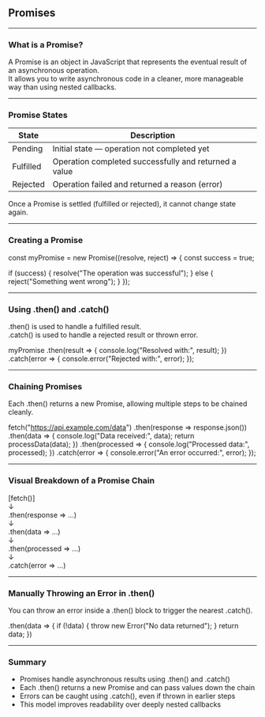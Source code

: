 ## Promises

---

### What is a Promise?

A Promise is an object in JavaScript that represents the eventual result of an asynchronous operation.  
It allows you to write asynchronous code in a cleaner, more manageable way than using nested callbacks.

---

### Promise States

<table class="notesTable">
  <thead>
    <tr class="tableHeader">
      <th class="tableCellHeader">State</th>
      <th class="tableCellHeader">Description</th>
    </tr>
  </thead>
  <tbody>
    <tr class="tableRow">
      <td class="tableCell"><span class="codeSnip">Pending</span></td>
      <td class="tableCell">Initial state — operation not completed yet</td>
    </tr>
    <tr class="tableRow">
      <td class="tableCell"><span class="codeSnip">Fulfilled</span></td>
      <td class="tableCell">Operation completed successfully and returned a value</td>
    </tr>
    <tr class="tableRow">
      <td class="tableCell"><span class="codeSnip">Rejected</span></td>
      <td class="tableCell">Operation failed and returned a reason (error)</td>
    </tr>
  </tbody>
</table>

Once a Promise is settled (fulfilled or rejected), it cannot change state again.

---

### Creating a Promise

const myPromise = new Promise((resolve, reject) => {
  const success = true;

  if (success) {
    resolve("The operation was successful");
  } else {
    reject("Something went wrong");
  }
});

---

### Using .then() and .catch()

<span class="codeSnip">.then()</span> is used to handle a fulfilled result.  
<span class="codeSnip">.catch()</span> is used to handle a rejected result or thrown error.

myPromise
  .then(result => {
    console.log("Resolved with:", result);
  })
  .catch(error => {
    console.error("Rejected with:", error);
  });

---

### Chaining Promises

Each <span class="codeSnip">.then()</span> returns a new Promise, allowing multiple steps to be chained cleanly.

fetch("https://api.example.com/data")
  .then(response => response.json())
  .then(data => {
    console.log("Data received:", data);
    return processData(data);
  })
  .then(processed => {
    console.log("Processed data:", processed);
  })
  .catch(error => {
    console.error("An error occurred:", error);
  });

---

### Visual Breakdown of a Promise Chain

[fetch()]  
   ↓  
.then(response => ...)  
   ↓  
.then(data => ...)  
   ↓  
.then(processed => ...)  
   ↓  
.catch(error => ...)

---

### Manually Throwing an Error in .then()

You can throw an error inside a <span class="codeSnip">.then()</span> block to trigger the nearest <span class="codeSnip">.catch()</span>.

.then(data => {
  if (!data) {
    throw new Error("No data returned");
  }
  return data;
})

---

### Summary

- Promises handle asynchronous results using <span class="codeSnip">.then()</span> and <span class="codeSnip">.catch()</span>
- Each <span class="codeSnip">.then()</span> returns a new Promise and can pass values down the chain
- Errors can be caught using <span class="codeSnip">.catch()</span>, even if thrown in earlier steps
- This model improves readability over deeply nested callbacks
